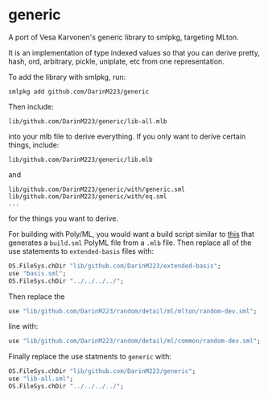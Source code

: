 generic
=======

A port of Vesa Karvonen's generic library to smlpkg, targeting MLton.

It is an implementation of type indexed values
so that you can derive pretty, hash, ord, arbitrary, pickle, uniplate, etc from one representation.

To add the library with smlpkg, run:

```
smlpkg add github.com/DarinM223/generic
```

Then include:

```
lib/github.com/DarinM223/generic/lib-all.mlb
```

into your mlb file to derive everything. If you only want to derive certain things, include:

```
lib/github.com/DarinM223/generic/lib.mlb
```

and

```
lib/github.com/DarinM223/generic/with/generic.sml
lib/github.com/DarinM223/generic/with/eq.sml
...
```

for the things you want to derive.

For building with Poly/ML, you would want a build script similar to [this](https://raw.githubusercontent.com/DarinM223/smlgen/master/build_polyml.sh) that generates a `build.sml` PolyML file from a `.mlb` file. Then replace all of the use statements to `extended-basis` files with:

```sml
OS.FileSys.chDir "lib/github.com/DarinM223/extended-basis";
use "basis.sml";
OS.FileSys.chDir "../../../../";
```

Then replace the
```sml
use "lib/github.com/DarinM223/random/detail/ml/mlton/random-dev.sml";
```
line with:
```sml
use "lib/github.com/DarinM223/random/detail/ml/common/random-dev.sml";
```

Finally replace the use statments to `generic` with:

```sml
OS.FileSys.chDir "lib/github.com/DarinM223/generic";
use "lib-all.sml";
OS.FileSys.chDir "../../../../";
```
